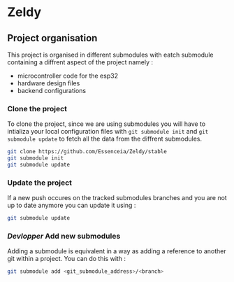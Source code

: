# Zeldy 

## Project organisation 

This project is organised in different submodules with eatch submodule containing a 
diffrent aspect of the project namely :
- microcontroller code for the esp32
- hardware design files
- backend configurations

### Clone the project

To clone the project, since we are using submodules you will have to intializa your 
local configuration files with `git submodule init` and `git submodule update` to fetch 
all the data from the diffrent submodules.

```bash
git clone https://github.com/Essenceia/Zeldy/stable
git submodule init
git submodule update
```

### Update the project 

If a new push occures on the tracked submodules branches and you are not up to date 
anymore you can update it using :
```bash 
git submodule update
```

### *Devlopper* Add new submodules

Adding a submodule is equivalent in a way as adding a reference to another git within a 
project. You can do this with :
```bash 
git submodule add <git_submodule_address>/<branch>
```
